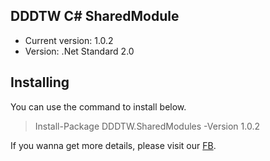 ## DDDTW C# SharedModule
* Current version: 1.0.2
* Version: .Net Standard 2.0

## Installing
You can use the command to install below.
> Install-Package DDDTW.SharedModules -Version 1.0.2

If you wanna get more details, please visit our [FB](https://www.facebook.com/groups/dddtaiwan/?ref=bookmarks).
